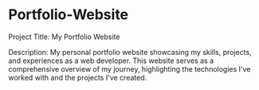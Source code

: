 # Portfolio-Website
Project Title: My Portfolio Website

Description:
My personal portfolio website showcasing my skills, projects, and experiences as a web developer. 
This website serves as a comprehensive overview of my journey, highlighting the technologies I've worked with and the projects I've created.
